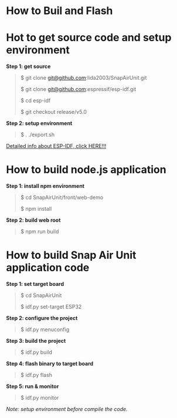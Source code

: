 # How to Buil and Flash

# Hot to get source code and setup environment

**Step 1: get source**

> $ git clone git@github.com:lida2003/SnapAirUnit.git
>
> $ git clone git@github.com:espressif/esp-idf.git
>
> $ cd esp-idf
>
> $ git checkout release/v5.0

**Step 2: setup environment**

> $ . ./export.sh

[Detailed info about ESP-IDF, click HERE!!!](https://github.com/espressif/esp-idf/blob/master/README_CN.md)


# How to build node.js application

**Step 1: install npm environment**

> $ cd SnapAirUnit/front/web-demo
>
> $ npm install

**Step 2: build web root**

> $ npm run build

# How to build Snap Air Unit application code

**Step 1: set target board**

> $ cd SnapAirUnit
>
> $ idf.py set-target ESP32

**Step 2: configure the project**

> $ idf.py menuconfig

**Step 3: build the project**

> $ idf.py build

**Step 4: flash binary to target board**

> $ idf.py flash

**Step 5: run & monitor**

> $ idf.py monitor

*Note: setup environment before compile the code.*